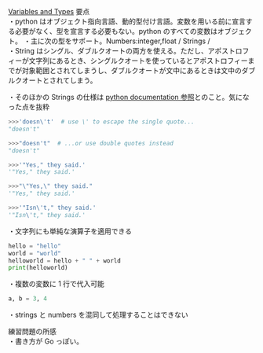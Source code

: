 [Variables and Types](https://www.learnpython.org/en/Variables_and_Types)
要点  
・python はオブジェクト指向言語、動的型付け言語。変数を用いる前に宣言する必要がなく、型を宣言する必要もない。python のすべての変数はオブジェクト。
・主に次の型をサポート。Numbers:integer,float / Strings /  
・String はシングル、ダブルクオートの両方を使える。ただし、アポストロフィーが文字列にあるとき、シングルクオートを使っているとアポストロフィーまでが対象範囲とされてしまうし、ダブルクオートが文中にあるときは文中のダブルクオートとされてしまう。

・そのほかの Strings の仕様は [python documentation 参照](https://docs.python.org/3/tutorial/introduction.html#strings)とのこと。気になった点を抜粋

```python
>>>'doesn\'t'  # use \' to escape the single quote...
"doesn't"

>>>"doesn't"  # ...or use double quotes instead
"doesn't"

>>>'"Yes," they said.'
'"Yes," they said.'

>>>"\"Yes,\" they said."
'"Yes," they said.'

>>>'"Isn\'t," they said.'
'"Isn\'t," they said.'
```

・文字列にも単純な演算子を適用できる

```python
hello = "hello"
world = "world"
helloworld = hello + " " + world
print(helloworld)
```

・複数の変数に 1 行で代入可能

```python
a, b = 3, 4
```

・strings と numbers を混同して処理することはできない

練習問題の所感  
・書き方が Go っぽい。
